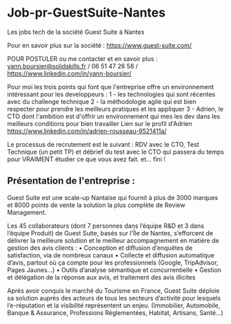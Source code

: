 # Job-pr-GuestSuite-Nantes
Les jobs tech de la société Guest Suite à Nantes

Pour en savoir plus sur la société : https://www.guest-suite.com/

POUR POSTULER ou me contacter et en savoir plus : yann.boursier@solidskills.fr / 06 51 47 26 58 / https://www.linkedin.com/in/yann-boursier/

Pour moi les trois points qui font que l'entreprise offre un environnement intéressant pour les developpeurs :
1 - les technologies qui sont récentes avec du challenge technique
2 - la méthodologie agile qui est bien respecter pour prendre les meilleurs pratiques et les appliquer
3 - Adrien, le CTO dont l'ambition est d'offrir un environnement qui mes les dev dans les meilleurs conditions pour bien travailler
Lien sur le profil d'Adrien https://www.linkedin.com/in/adrien-rousseau-9521411a/

Le processus de recrutement est le suivant : RDV avec le CTO, Test Technique (un petit TP) et débrief du test avec le CTO qui passera du temps pour VRAIMENT étudier ce que vous avez fait. et... fini !

## Présentation de l'entreprise :

Guest Suite est une scale-up Nantaise qui fournit à plus de 3000 marques et 8000 points de vente la solution la plus complète de Review Management.

Les 45 collaborateurs (dont 7 personnes dans l’équipe R&D et 3 dans l’équipe Produit) de Guest Suite, basés sur l'Île de Nantes, s’efforcent de délivrer la meilleure solution et le meilleur accompagnement en matière de gestion des avis clients :
•	Conception et diffusion d’enquêtes de satisfaction, via de nombreux canaux
•	Collecte et diffusion automatique d’avis, partout où ça compte pour les professionnels (Google, TripAdvisor, Pages Jaunes…)
•	Outils d’analyse sémantique et concurrentielle
•	Gestion et délégation de la réponse aux avis, et traitement des avis illicites

Après avoir conquis le marché du Tourisme en France, Guest Suite déploie sa solution auprès des acteurs de tous les secteurs d’activité pour lesquels l’e-réputation et la visibilité représentent un enjeu. (Immobilier, Automobile, Banque & Assurance, Professions Réglementées, Habitat, Artisans, Santé…)

